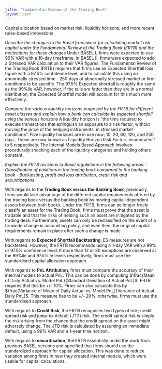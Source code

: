 ```yaml
---
title: "Fundamental Review of the Trading Book"
layout: post
---
```

Capital allocation based on market risk; liquidity horizons, and more recent rules-based innovations 

*Describe the changes to the Basel framework for calculating market risk capital under the Fundamental Review of the Trading Book (FRTB) and the motivations for these changes*
Under BASEL I, firms were expected to use 99% VAR with a 10-day timeframe. In BASEL II, firms were expected to add a Stressed VAR calculation to their VAR figures. The Fundamental Review of the Trading Book (FRTB) requires that firms use an Expected Shortfall loss figure with a 97.5% confidence level, and to calculate this using an abnormally stressed time - 250 days of abnormally stressed market or firm conditions to be specific. The 97.5% Expected shortfall is roughly the same as the 99%ile VAR, however, if the tails are fatter than they are in a normal distribution, the Expected Shortfall model will account for this much more effectively. 

*Compare the various liquidity horizons proposed by the FRTB for different asset classes and explain how a bank can calculate its expected shortfall using the various horizons*
A liquidity horizon is "the time required to execute transactions that extinguish an exposure to a risk factor, without moving the price of the hedging instruments, in stressed market conditions". Five liquidity horizons are in use now; 10, 20, 60, 120, and 250 days. These are now known as Liquidity Horizon Risk Factors enumerated 1 to 5 respectively. The Internal Models Based Approach involves procedurally shocking each of the liquidity categories and holding others constant. 

*Explain the FRTB revisions to Basel regulations in the following areas:*
*- Classification of positions in the trading book compared to the banking book*
*- Backtesting, profit and loss attribution, credit risk and securitizations*

With regards to the **Trading Book versus the Banking Book**, previously, firms would take advantage of the different capital requirements offered by the trading book versus the banking book by moving capital-dependent assets between both books. Under the FRTB, firms can no longer freely classify an asset for the Trading Book; firms must prove that the asset is tradable and that the risks of holding such an asset are mitigated by the trading desk. Furthermore, assets can only be reclassified on the event of a firmwide change in accounting policy, and even then, the original capital requirements remain in place after such a change is made. 

With regards to **Expected Shortfall Backtesting**, ES measures are not backtested. However, the FRTB recommends using a 1-day VAR with a 99% or 97.5% confidence level. If more than 12 or 30 exceptions are observed at the 99%ile and 97.5%ile levels respectively, firms must use the standardised capital allocation approach. 

With regards to **PnL Attribution**, firms must compare the accuracy of their internal models to actual PnL. This can be done by computing $\frac{Mean of Daily Actual vs. Model PnL}{Standard Deviation of Actual PnL}$. FRTB requires that this be +/- 10%. Firms can also calculate this by $\frac{Variance of Mean of Daily Actual vs. Model PnL}{Variance of Actual Daily PnL}$. This measure has to be +/- 20%; otherwise, firms must use the standardised approach. 

With regards to **Credit Risk**, the FRTB recognises two types of risk; credit spread risk and jump-to-default (JTD) risk. The credit spread risk is simply the risk arising from the chance that the credit spread on the asset might adversely change. The JTD risk is calculated by assuming an immediate default, using a 99% VAR and a 1-year time horizon. 

With regards to **securitisation**, the FRTB essentially undid the work from previous BASEL versions and specified that firms should use the standardized approach for capital allocation. This was done to reduce variation among firms in how they created internal models, which were usable for capital calculations.
